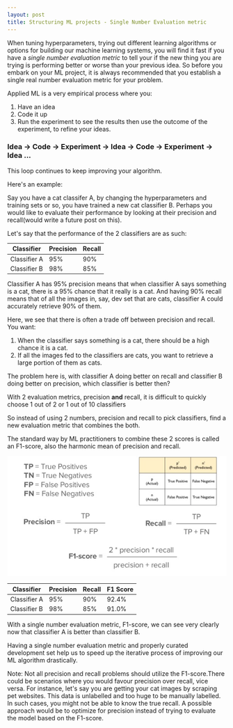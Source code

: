 ```yaml
---
layout: post
title: Structuring ML projects - Single Number Evaluation metric
---
```


When tuning hyperparameters, trying out different learning algorithms or options for building our machine learning systems, you will find it fast if you have a *single number evaluation metric* to tell your if the new thing you are trying is performing better or worse than your previous idea. So before you embark on your ML project, it is always recommended that you establish a single real number evaluation metric for your problem. 

Applied ML is a very empirical process where you:

1. Have an idea  
2. Code it up  
3. Run the experiment to see the results then use the outcome of the experiment, to refine your ideas.

### Idea -> Code -> Experiment -> Idea -> Code -> Experiment -> Idea ...

This loop continues to keep improving your algorithm.

Here's an example: 

Say you have a cat classifer A, by changing the hyperparameters and training sets or so, you have trained a new cat classifier B. Perhaps you would like to evaluate their performance by looking at their precision and recall(would write a future post on this).

Let's say that the performance of the 2 classifiers are as such:

|  Classifier  | Precision | Recall |
| -------- |-----| -----|
| Classifier A   | 95% | 90% |
| Classifier B  | 98%   |  85%|

Classifier A has 95% precision means that when classifier A says something is a cat, there is a 95% chance that it really is a cat. And having 90% recall means that of all the images in, say, dev set that are cats, classifier A could accurately retrieve 90% of them. 

Here, we see that there is often a trade off between precision and recall.  
You want:  
1. When the classifier says something is a cat, there should be a high chance it is a cat.
2. If all the images fed to the classifiers are cats, you want to retrieve a large portion of them as cats.

The problem here is, with classifier A doing better on recall and classifier B doing better on precision, which classifier is better then?

With 2 evaluation metrics, precision **and** recall, it is difficult to quickly choose 1 out of 2 or 1 out of 10 classifiers 

So instead of using 2 numbers, precision and recall to pick classifiers, find a new evaluation metric that combines the both. 

The standard way by ML practitioners to combine these 2 scores is called an F1-score, also the harmonic mean of precision and recall. 

![_config.yml](/images/PnR.png)


|  Classifier  | Precision | Recall | F1 Score
| -------- |-----| -----| ---- |
| Classifier A   | 95% | 90% | 92.4%|
| Classifier B  | 98%   |  85%| 91.0%|

With a single number evaluation metric, F1-score, we can see very clearly now that classifier A is better than classifier B.

Having a single number evaluation metric and properly curated development set help us to speed up the iterative process of improving our ML algorithm drastically. 

Note: Not all precision and recall problems should utilize the F1-score.There could be scenarios where you would favour precision over recall, vice versa. For instance, let's say you are getting your cat images by scraping pet websites. This data is unlabelled and too huge to be manually labelled. In such cases, you might not be able to know the true recall. A possible approach would be to optimize for precision instead of trying to evaluate the model based on the F1-score.

